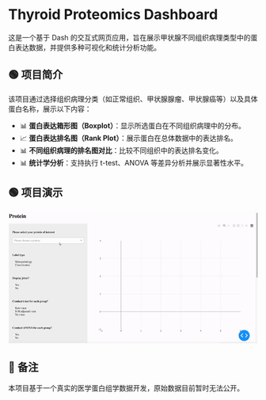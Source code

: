 #  Thyroid Proteomics Dashboard

这是一个基于 Dash 的交互式网页应用，旨在展示甲状腺不同组织病理类型中的蛋白表达数据，并提供多种可视化和统计分析功能。

## 🟢 项目简介

该项目通过选择组织病理分类（如正常组织、甲状腺腺瘤、甲状腺癌等）以及具体蛋白名称，展示以下内容：

- 📊 **蛋白表达箱形图（Boxplot）**：显示所选蛋白在不同组织病理中的分布。
- 📈 **蛋白表达排名图（Rank Plot）**：展示蛋白在总体数据中的表达排名。
- 📊 **不同组织病理的排名图对比**：比较不同组织中的表达排名变化。
- 📊 **统计学分析**：支持执行 t-test、ANOVA 等差异分析并展示显著性水平。

## 🟢 项目演示

![Demo](./images/demo.gif)

## 🔸 备注

本项目基于一个真实的医学蛋白组学数据开发，原始数据目前暂时无法公开。